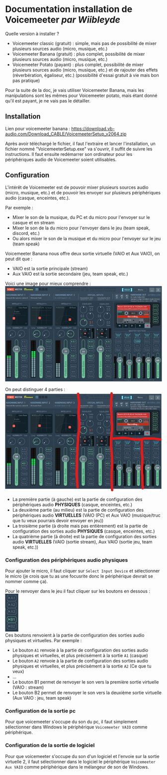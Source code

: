 # Documentation installation de Voicemeeter *par Wiibleyde*

Quelle version à installer ?
- Voicemeeter classic (gratuit) : simple, mais pas de possibilité de mixer plusieurs sources audio (micro, musique, etc.)
- Voicemeeter Banana (gratuit) : plus complet, possibilité de mixer plusieurs sources audio (micro, musique, etc.)
- Voicemeeter Potato (payant) : plus complet, possibilité de mixer plusieurs sources audio (micro, musique, etc.) et de rajouter des effets (réverbération, égaliseur, etc.) (possibilité d'essai gratuit à vie mais bon pas pratique)

Pour la suite de la doc, je vais utiliser Voicemeeter Banana, mais les manipulations sont les mêmes pour Voicemeeter potato, mais étant donné qu'il est payant, je ne vais pas le détailler.

## Installation

Lien pour voicemeeter banana : https://download.vb-audio.com/Download_CABLE/VoicemeeterSetup_v2064.zip

Après avoir téléchargé le fichier, il faut l'extraire et lancer l'installation, un fichier nommé "VoicemeeterSetup.exe" va s'ouvrir, il suffit de suivre les instructions.
Il faut ensuite redémarrer son ordinateur pour les périphériques audio de Voicemeeter soient utilisables.

## Configuration

L'intérêt de Voicemeeter est de pouvoir mixer plusieurs sources audio (micro, musique, etc.) et de pouvoir les envoyer sur plusieurs périphériques audio (casque, enceintes, etc.).	

Par exemple :
- Mixer le son de la musique, du PC et du micro pour l'envoyer sur le casque et en stream
- Mixer le son de la du micro pour l'envoyer dans le jeu (team speak, discord, etc.)
- Ou alors mixer le son de la musique et du micro pour l'envoyer sur le jeu (team speak)

Voicemeeter Banana nous offre deux sortie virtuelle (VAIO et Aux VAIO), on peut dit que :
- VAIO est la sortie principale (stream)
- Aux VAIO est la sortie secondaire (jeu, team speak, etc.)

Voici une image pour mieux comprendre :  
![banana](https://raw.githubusercontent.com/Wiibleyde/Doc_Voicemeeter/main/assets/bananaPict.png)

On peut distinguer 4 parties :  
![banana_separe](https://raw.githubusercontent.com/Wiibleyde/Doc_Voicemeeter/main/assets/bananaPictPart.png)  
- La première partie (à gauche) est la partie de configuration des périphériques audio **PHYSIQUES** (casque, enceintes, etc.)  
- La deuxième partie (au milieu) est la partie de configuration des périphériques audio **VIRTUELLES** (VAIO (PC) et Aux VAIO (musique/truc que tu veux pourrais devoir envoyer en jeu))  
- La troisième partie (à droite mais pas entièrement) est la partie de configuration des sorties audio **PHYSIQUES** (casque, enceintes, etc.)  
- La quatrième partie (à droite) est la partie de configuration des sorties audio **VIRTUELLES** (VAIO (sortie stream), Aux VAIO (sortie jeu, team speak, etc.))

### Configuration des périphériques audio physiques

Pour ajouter le micro, il faut cliquer sur `Select Input Device` et sélectionner le micro (je crois que tu as une focusrite donc le périphérique devrait se nommer comme ça).

Pour le renvoyer dans le jeu il faut cliquer sur les boutons en dessous :   
![banana_micro](https://raw.githubusercontent.com/Wiibleyde/Doc_Voicemeeter/main/assets/Sorties.png)  
Ces boutons renvoient à la partie de configuration des sorties audio physiques et virtuelles. Par exemple :
- Le bouton `A1` renvoie à la partie de configuration des sorties audio physiques et virtuelles, et plus précisément à la sortie `A1` (casque)
- Le bouton `A2` renvoie à la partie de configuration des sorties audio physiques et virtuelles, et plus précisément à la sortie `A2` (Ce que tu veux)
- ...
- Le bouton B1 permet de renvoyer le son vers la première sortie virtuelle (VAIO : stream)
- Le bouton B2 permet de renvoyer le son vers la deuxième sortie virtuelle (Aux VAIO : jeu, team speak)

### Configuration de la sortie pc

Pour que voicemeeter s'occupe du son du pc, il faut simplement sélectionner dans Windows le périphérique `Voicemeeter VAIO` comme périphérique.

### Configuration de la sortie de logiciel

Pour que voicemeeter s'occupe du son d'un logiciel et l'envoie sur la sortie virtuelle 2, il faut sélectionner dans le logiciel le périphérique `Voicemeeter Aux VAIO` comme périphérique dans le mélangeur de son de Windows.
